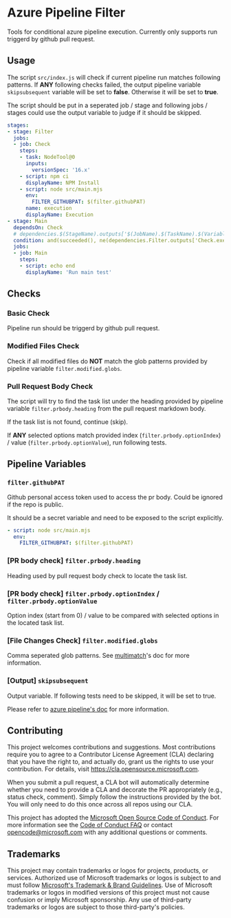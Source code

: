 # Azure Pipeline Filter

Tools for conditional azure pipeline execution. Currently only supports run triggerd by github pull request.

## Usage

The script `src/index.js` will check if current pipeline run matches following patterns. If **ANY** following checks failed, the output pipeline variable `skipsubsequent` variable will be set to **false**. Otherwise it will be set to **true**.

The script should be put in a seperated job / stage and following jobs / stages could use the output variable to judge if it should be skipped.

```yaml
stages:
- stage: Filter
  jobs:
  - job: Check
    steps:
    - task: NodeTool@0
      inputs:
        versionSpec: '16.x'
    - script: npm ci
      displayName: NPM Install
    - script: node src/main.mjs
      env:
        FILTER_GITHUBPAT: $(filter.githubPAT)
      name: execution
      displayName: Execution
- stage: Main
  dependsOn: Check
  # dependencies.$(StageName).outputs['$(JobName).$(TaskName).$(VariableName)']
  condition: and(succeeded(), ne(dependencies.Filter.outputs['Check.execution.skipsubsequent'], 'true'))
  jobs:
  - job: Main
    steps:
    - script: echo end
      displayName: 'Run main test'
```

## Checks

### Basic Check

Pipeline run should be triggerd by github pull request.

### Modified Files Check

Check if all modified files do **NOT** match the glob patterns provided by pipeline variable `filter.modified.globs`.

### Pull Request Body Check

The script will try to find the task list under the heading provided by pipeline variable `filter.prbody.heading` from the pull request markdown body.

If the task list is not found, continue (skip).

If **ANY** selected options match provided index (`filter.prbody.optionIndex`) / value (`filter.prbody.optionValue`), run following tests.

## Pipeline Variables

### `filter.githubPAT`

Github personal access token used to access the pr body. Could be ignored if the repo is public.

It should be a secret variable and need to be exposed to the script explicitly.

```yaml
- script: node src/main.mjs
  env:
    FILTER_GITHUBPAT: $(filter.githubPAT)
```

### [PR body check] `filter.prbody.heading`

Heading used by pull request body check to locate the task list.

### [PR body check] `filter.prbody.optionIndex` / `filter.prbody.optionValue`

Option index (start from 0) / value to be compared with selected options in the located task list.

### [File Changes Check] `filter.modified.globs`

Comma seperated glob patterns. See [multimatch](https://github.com/sindresorhus/multimatch#globbing-patterns)'s doc for more information.

### [Output] `skipsubsequent`

Output variable. If following tests need to be skipped, it will be set to true.

Please refer to [azure pipeline's doc](https://docs.microsoft.com/en-us/azure/devops/pipelines/process/conditions?view=azure-devops&tabs=yaml) for more information.

## Contributing

This project welcomes contributions and suggestions.  Most contributions require you to agree to a
Contributor License Agreement (CLA) declaring that you have the right to, and actually do, grant us
the rights to use your contribution. For details, visit https://cla.opensource.microsoft.com.

When you submit a pull request, a CLA bot will automatically determine whether you need to provide
a CLA and decorate the PR appropriately (e.g., status check, comment). Simply follow the instructions
provided by the bot. You will only need to do this once across all repos using our CLA.

This project has adopted the [Microsoft Open Source Code of Conduct](https://opensource.microsoft.com/codeofconduct/).
For more information see the [Code of Conduct FAQ](https://opensource.microsoft.com/codeofconduct/faq/) or
contact [opencode@microsoft.com](mailto:opencode@microsoft.com) with any additional questions or comments.

## Trademarks

This project may contain trademarks or logos for projects, products, or services. Authorized use of Microsoft 
trademarks or logos is subject to and must follow 
[Microsoft's Trademark & Brand Guidelines](https://www.microsoft.com/en-us/legal/intellectualproperty/trademarks/usage/general).
Use of Microsoft trademarks or logos in modified versions of this project must not cause confusion or imply Microsoft sponsorship.
Any use of third-party trademarks or logos are subject to those third-party's policies.
